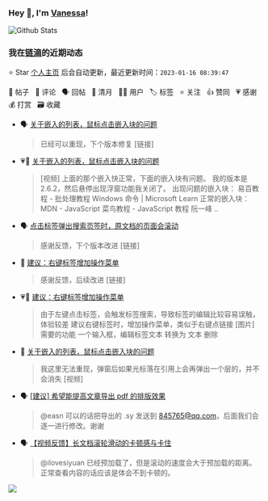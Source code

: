### Hey 👋, I'm [Vanessa](http://vanessa.b3log.org/)!

![Github Stats](https://github-readme-stats.vercel.app/api?username=Vanessa219&show_icons=true)

<!--events start -->

### 我在[链滴](https://ld246.com)的近期动态

⭐️ Star [个人主页](https://github.com/Vanessa219/Vanessa219) 后会自动更新，最近更新时间：`2023-01-16 08:39:47`

📝 帖子 &nbsp; 💬 评论 &nbsp; 🗣 回帖 &nbsp; 🌙 清月 &nbsp; 👨‍💻 用户 &nbsp; 🏷️ 标签 &nbsp; ⭐️ 关注 &nbsp; 👍 赞同 &nbsp; 💗 感谢 &nbsp; 💰 打赏 &nbsp; 🗃 收藏

* 🗣 [关于嵌入的列表，鼠标点击嵌入块的问题](https://ld246.com/article/1673596577519/comment/1673767749885#comments)

  > 已经可以重现，下个版本修复 [链接]
* 💗💬 [关于嵌入的列表，鼠标点击嵌入块的问题](https://ld246.com/article/1673596577519/comment/1673767749885#comments)

  > [视频] 上面的那个嵌入快正常，下面的嵌入块有问题。 我的版本是 2.6.2，然后悬停出现浮窗功能我关闭了。 出现问题的嵌入块：  易百教程 - 批处理教程 Windows 命令 | Microsoft Learn  正常的嵌入块：  MDN - JavaScript 菜鸟教程 - JavaScript 教程 阮一峰  ..
* 🗣 [点击标签弹出搜索页签时，原文档的页面会滚动](https://ld246.com/article/1673704873983/comment/1673765814595#comments)

  > 感谢反馈，下个版本改进 [链接]
* 💬 [建议：右键标签增加操作菜单](https://ld246.com/article/1671868074436/comment/1673767452790#comments)

  > 感谢反馈，后续改进 [链接]
* 💗📝 [建议：右键标签增加操作菜单](https://ld246.com/article/1671868074436)

  > 由于左键点击标签，会触发标签搜索，导致标签的编辑比较容易误触，体验较差 建议右键标签时，增加操作菜单，类似于右键点链接 [图片] 需要的功能 一个输入框，编辑标签文本 转换为 文本 删除
* 💬 [关于嵌入的列表，鼠标点击嵌入块的问题](https://ld246.com/article/1673596577519/comment/1673766847026#comments)

  > 我这里无法重现，弹窗后如果光标落在引用上会再弹出一个层的，并不会消失 [视频]
* 🗣 [[建议] 希望能提高文章导出 pdf 的排版效果](https://ld246.com/article/1673407361845/comment/1673570528332#comments)

  > @easn 可以的话把导出的 .sy 发送到 845765@qq.com，后面我们会逐一进行修改。谢谢
* 🗣 [【视频反馈】长文档滚轮滑动的卡顿感与卡住](https://ld246.com/article/1673244514114/comment/1673666960405#comments)

  > @ilovesiyuan 已经预加载了，但是滚动的速度会大于预加载的距离。正常查看内容的话应该是体会不到卡顿的。


<!--events end -->

<a title="Hits" target="_blank" href="https://github.com/Vanessa219/Vanessa219"><img src="https://hits.b3log.org/Vanessa219/Vanessa219.svg"></a>

